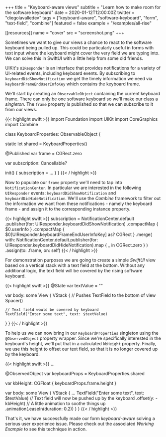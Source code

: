 +++
title = "Keyboard-aware views"
subtitle = "Learn how to make room for the software keyboard"
date = 2020-01-12T12:00:00Z
twitter = "diegolavalledev"
tags = ["keyboard-aware", "software-keyboard", "form", "text-field", "combine"]
featured = false
example = "/examples/all-rise"

[[resources]]
  name = "cover"
  src = "screenshot.png"
+++

Sometimes we want to give our views a chance to react to the software keyboard being pulled up. This could be particularly useful in forms with text input where the keyboard might cover the very field we are typing into. We can solve this in SwiftUI with a little help from some old friends.

<!--more-->

UIKit's `UIResponder` is an interface that provides notifications for a variety of UI-related events, including keyboard events. By subscribing to  `keyboardDidShowNotification` we get the timely information we need via `keyboardFrameEndUserInfoKey` which contains the keyboard frame.

We'll start by creating an `ObservableObject` containing the current keyboard frame. There can only be one software keyboard so we'll make our class a _singleton_. The `frame` property is published so that we can subscribe to it from our views.

{{< highlight swift  >}}
import Foundation
import UIKit
import CoreGraphics
import Combine

class KeyboardProperties: ObservableObject {
  
  static let shared = KeyboardProperties()
  
  @Published var frame = CGRect.zero

  var subscription: Cancellable?

  init() {
    subscription = …
  }
}
{{< / highlight >}}

Now to populate our `frame` property we'll need to tap into `NotificationCenter`. In particular we are interested in the following `UIResponder` events: `keyboardDidShowNotification` and `keyboardDidHideNotification`. We'll use the _Combine_ framework to filter out the information we want from these notifications - namely the keyboard frame - and assign it to the corresponding instance property.

{{< highlight swift  >}}
subscription = NotificationCenter.default
  .publisher(for: UIResponder.keyboardDidShowNotification)
  .compactMap { $0.userInfo }
  .compactMap {
    $0[UIResponder.keyboardFrameEndUserInfoKey] as? CGRect
  }
  .merge(
    with: NotificationCenter.default.publisher(for: UIResponder.keyboardDidHideNotification).map { _ in
      CGRect.zero
    }
  )
  .assign(to: \.frame, on: self)
{{< / highlight >}}

For demonstration purposes we are going to create a simple _SwiftUI_ view based on a vertical stack with a text field at the bottom. Without any additional logic, the text field will be covered by the rising software keyboard.

{{< highlight swift  >}}
@State var textValue = ""

var body: some View {
  VStack {
    // Pushes TextField to the bottom of view
    Spacer()

    // Text field would be covered by keyboard
    TextField("Enter some text", text: $textValue)
  }
}
{{< / highlight >}}

To help us we can now bring in our `KeyboardProperties` singleton using the `@ObservedObject` property wrapper. Since we're specifically interested in the keyboard's height, we'll put that in a calculated `kbHeight` property. Finally, we use this height to offset our text field, so that it is no longer covered up by the keyboard.

{{< highlight swift  >}}
…

@ObservedObject var keyboardProps = KeyboardProperties.shared

var kbHeight: CGFloat {
  keyboardProps.frame.height
}

var body: some View {
  VStack {
    …
    TextField("Enter some text", text: $textValue)
      // Text field will now be pushed up by the keyboard
      .offset(y: -kbHeight)
      // A little animation to soothe things up
      .animation(.easeIn(duration: 0.2))
  }
}
{{< / highlight >}}

That's it, we have successfully made our form _keyboard-aware_ solving a serious user experience issue. Please check out the associated _Working Example_ to see this technique in action.
